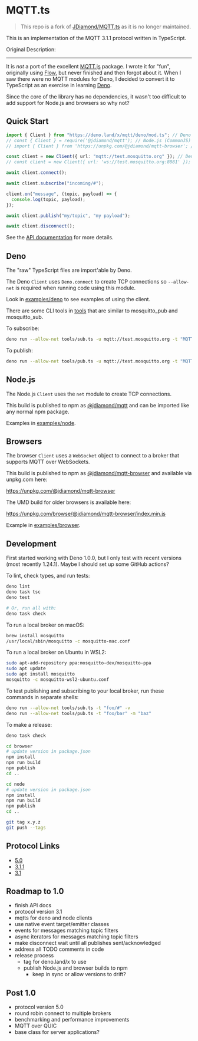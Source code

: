 # MQTT.ts

> This repo is a fork of [JDiamond/MQTT.ts](https://github.com/jdiamond/MQTT.ts)
> as it is no longer maintained.

This is an implementation of the MQTT 3.1.1 protocol written in TypeScript.

Original Description:

---

It is _not_ a port of the excellent [MQTT.js](https://github.com/mqttjs/MQTT.js)
package. I wrote it for "fun", originally using [Flow](https://flow.org/), but
never finished and then forgot about it. When I saw there were no MQTT modules
for Deno, I decided to convert it to TypeScript as an exercise in learning
[Deno](https://deno.land/).

Since the core of the library has no dependencies, it wasn't too difficult to
add support for Node.js and browsers so why not?

## Quick Start

```ts
import { Client } from "https://deno.land/x/mqtt/deno/mod.ts"; // Deno (ESM)
// const { Client } = require('@jdiamond/mqtt'); // Node.js (CommonJS)
// import { Client } from 'https://unpkg.com/@jdiamond/mqtt-browser'; // Browsers (ESM)

const client = new Client({ url: "mqtt://test.mosquitto.org" }); // Deno and Node.js
// const client = new Client({ url: 'ws://test.mosquitto.org:8081' }); // Browsers

await client.connect();

await client.subscribe("incoming/#");

client.on("message", (topic, payload) => {
  console.log(topic, payload);
});

await client.publish("my/topic", "my payload");

await client.disconnect();
```

See the [API documentation](docs/api.md) for more details.

## Deno

The "raw" TypeScript files are import'able by Deno.

The Deno `Client` uses `Deno.connect` to create TCP connections so `--allow-net`
is required when running code using this module.

Look in [examples/deno](examples/deno) to see examples of using the client.

There are some CLI tools in [tools](tools) that are similar to mosquitto_pub and
mosquitto_sub.

To subscribe:

```bash
deno run --allow-net tools/sub.ts -u mqtt://test.mosquitto.org -t "MQTT.ts/test/topic" -v
```

To publish:

```bash
deno run --allow-net tools/pub.ts -u mqtt://test.mosquitto.org -t "MQTT.ts/test/topic" -m "hello"
```

## Node.js

The Node.js `Client` uses the `net` module to create TCP connections.

This build is published to npm as
[@jdiamond/mqtt](https://www.npmjs.com/package/@jdiamond/mqtt) and can be
imported like any normal npm package.

Examples in [examples/node](examples/node).

## Browsers

The browser `Client` uses a `WebSocket` object to connect to a broker that
supports MQTT over WebSockets.

This build is published to npm as
[@jdiamond/mqtt-browser](https://www.npmjs.com/package/@jdiamond/mqtt-browser)
and available via unpkg.com here:

https://unpkg.com/@jdiamond/mqtt-browser

The UMD build for older browsers is available here:

https://unpkg.com/browse/@jdiamond/mqtt-browser/index.min.js

Example in [examples/browser](examples/browser).

## Development

First started working with Deno 1.0.0, but I only test with recent versions
(most recently 1.24.1). Maybe I should set up some GitHub actions?

To lint, check types, and run tests:

```bash
deno lint
deno task tsc
deno test

# Or, run all with:
deno task check
```

To run a local broker on macOS:

```bash
brew install mosquitto
/usr/local/sbin/mosquitto -c mosquitto-mac.conf
```

To run a local broker on Ubuntu in WSL2:

```bash
sudo apt-add-repository ppa:mosquitto-dev/mosquitto-ppa
sudo apt update
sudo apt install mosquitto
mosquitto -c mosquitto-wsl2-ubuntu.conf
```

To test publishing and subscribing to your local broker, run these commands in
separate shells:

```bash
deno run --allow-net tools/sub.ts -t "foo/#" -v
deno run --allow-net tools/pub.ts -t "foo/bar" -m "baz"
```

To make a release:

```bash
deno task check

cd browser
# update version in package.json
npm install
npm run build
npm publish
cd ..

cd node
# update version in package.json
npm install
npm run build
npm publish
cd ..

git tag x.y.z
git push --tags
```

## Protocol Links

- [5.0](https://docs.oasis-open.org/mqtt/mqtt/v5.0/mqtt-v5.0.html)
- [3.1.1](https://docs.oasis-open.org/mqtt/mqtt/v3.1.1/mqtt-v3.1.1.html)
- [3.1](https://public.dhe.ibm.com/software/dw/webservices/ws-mqtt/mqtt-v3r1.html)

## Roadmap to 1.0

- finish API docs
- protocol version 3.1
- mqtts for deno and node clients
- use native event target/emitter classes
- events for messages matching topic filters
- async iterators for messages matching topic filters
- make disconnect wait until all publishes sent/acknowledged
- address all TODO comments in code
- release process
  - tag for deno.land/x to use
  - publish Node.js and browser builds to npm
    - keep in sync or allow versions to drift?

## Post 1.0

- protocol version 5.0
- round robin connect to multiple brokers
- benchmarking and performance improvements
- MQTT over QUIC
- base class for server applications?
